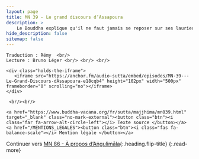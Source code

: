 ```yaml
---
layout: page
title: MN 39 - Le grand discours d’Assapoura
description: > 
    Le Bouddha explique qu'il ne faut jamais se reposer sur ses lauriers tant qu'on n'est pas devenu un arahant, avec un exposé de la voie graduelle. (42&nbsp;min)
hide_description: false
sitemap: false
---
```



<div class="center">

    Traduction : Rémy  <br/>
    Lecture : Bruno Léger <br/> <br/> <br/>

    <div class="holds-the-iframe">
       <iframe src="https://anchor.fm/audio-sutta/embed/episodes/MN-39---Le-Grand-Discours-dAssapoura-e18cqb4" height="102px" width="500px" frameborder="0" scrolling="no"></iframe>
    </div>
   
     <br/><br/>

    <a href="https://www.buddha-vacana.org/fr/sutta/majjhima/mn039.html" target="_blank" class="no-mark-external"><button class="btn"><i class="far fa-arrow-alt-circle-left"></i> Texte source </button></a>
    <a href="/MENTIONS_LEGALES"><button class="btn"><i class="fas fa-balance-scale"></i> Mention légale </button></a>

</div>

Continuer vers [MN 86 - À propos d’Aṅgulimāla](/MN86.md){:.heading.flip-title}
{:.read-more}
